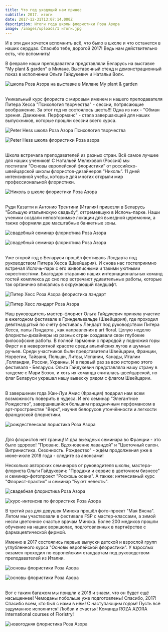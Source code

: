 ```yaml
---
title: Что год уходящий нам принес
subtitle: 2017. итоги
date: 2017-12-31T13:07:14.000Z
description: Итоги года школы флористики Роза Азора
image: /images/uploads/1 итоги.jpg
---
```

И в эти дни хочется вспомнить всё, что было в школе и что останется в наших сердцах.
Спасибо тебе, дорогой 2017! Ведь нам действительно есть, что вспомнить!

В феврале наши преподаватели представляли Беларусь на выставке "My plant & garden" в Милане. Выставочный стенд и демонстрационный показ в исполнении Ольги Гайдукевич и Натальи Волк.

![школа Роза Азора на выставке в Милане My plant & garden](/images/uploads/IMG_7705.jpg)

\
Уникальный курс флориста с мировым именем и нашего преподавателя Питера Хесса "Психология творчества" - сессии, потрясающие воображение. За этот год их состоялось шесть!!! Одна из них - "Обман зрения. Движение. Перформанс" - стала завершающей для наших выпускников, которые прошли сессии всего курса.

![Peter Hess школа Роза Азора Психология творчества](/images/uploads/2.jpg)

![Peter Hess школа флористики Роза азора](/images/uploads/10.jpg)

\
Школа встречала преподавателей из разных стран. Всё самое лучшее для наших учеников! С Натальей Мелеховой (Россия) мы постигали “Основы европейской флористики” от российско-швейцарской школы флористов-дизайнеров “Николь”. 11 дней интенсивной учебы, которые для многих открыли мир профессиональной флористики.

![Николь в школе флористики Роза Азора](/images/uploads/9.jpg)

\
Руди Казатти и Антонио Трентини (Италия) привезли в Беларусь "Большую итальянскую свадьбу", отгремевшую в Ислочь-парке. Наши ученики создали неповторимые локации для выездной церемонии, а также оформили две масштабные банкетные зоны.

![свадебный семинар флористика Роза Азора](/images/uploads/12.jpg)

![свадебный семинар флористика Роза Азора](/images/uploads/15.jpg)

\
Уже второй год в Беларуси прошёл фестиваль Лэндарта под руководством Питера Хесса (Швейцария). И снова нас гостеприимно встречал Ислочь-парк с его живописными и такими уютными окрестностями. Благодаря старанию наших интернациональных команд гостей комплекса до сих пор встречают удивительные работы, которые так органично вписались в окружающий ландшафт.

![Питер Хесс Роза Азора флористика лэндарт](/images/uploads/5.jpg)

![Питер Хесс лэндарт Роза Азора](/images/uploads/6.jpg)

Наш руководитель мастер-флорист Ольга Гайдукевич приняла участие в ежегодном фестивале в Гриндельвальде (Швейцария), где проходил девятнадцатый по счёту фестиваль Лэндарт под руководством Питера Хесса, папы Лэндарта , как направления в art floral. Целую неделю флористы-дизайнеры из разных стран создавали свои глубокие философские работы. В полной гармонии с природой у подножия горы Фирст и в невероятной красоте среди альпийских лугов и шумных ручьев. Среди участников были представители Швейцарии, Франции, Норвегии, Тайваня, Польши, Литвы, Испании, Канады, Италии ,Голландии, России, Украины. И в первый раз за всю историю этого фестиваля - Беларуси. Ольга Гайдукевич представляла нашу страну в тандеме с Мари Бозон, и хоть их команда считалась швейцарской, но флаг Беларуси украшал нашу вывеску рядом с флагом Швейцарии.

\
В завершении года Жан-Луи Амис (Франция) подарил нам всем возможность поверить в чудеса. И его семинар "Элегантное Рождество", завершившийся большим праздничным перфомансом в арт-пространстве "Верх", научил белорусов утончённости и легкости французской флористики.

![рождественская лористика Роза Азора](/images/uploads/jl.jpg)

\
Для флористов нет границ! И два выездных семинара во Франции - это было здорово! "Прованс. Вдохновение лавандой" и "Цветочный салон. Витринистика. Сезонность. Рождество" - ждём продолжения уже в июне-июле 2018 года - следите за анонсами!

Несколько авторских семинаров от руководителя школы, мастера-флориста Ольги Гайдукевич: "Продажи и сервис в цветочном бизнесе" и семинар-фотопроект "Роскошь осени". А также: интенсивный курс "Флорист-практик" и семинар "Букет невесты".

![свадебная флористика Роза Азора](/images/uploads/wedd.jpg)

![курс-интенсив по флористике Роза Азора](/images/uploads/intensiv.jpg)

В третий раз для девушек Минска прошёл фото-проект "Мая Вясна". Летом мы участвовали в фестивале FSP с мастер-классами, а зимой несли цветочное счастье врачам Минска. Более 200 медиков прошли обучение на наших воркшопах, подготовленных в партнёрстве с фармацевтической фирмой.

Именно в 2017 состоялись первые выпуски детской и взрослой групп углубленного курса "Основы европейской флористики". У взрослых экзамен проходил по европейским стандартам под руководством преподавателей из Италии.

![основы флористики Роза Азора](/images/uploads/fin1.jpg)

![основы флористики Роза Азора](/images/uploads/fin2.jpg)

\
Вот с таким багажом мы пришли к 2018 и знаем, что он будет ещё насыщеннее! Чемоданы побольше уже подготовлены! Спасибо, 2017! Спасибо всем, кто был с нами в нём! С наступающим годом! Пусть всё задуманное исполнится! Любви и счастья! Команда ROZA AZORA International courses of Floristry!

![новогодняя флористика Роза Азора](/images/uploads/final.jpg)




